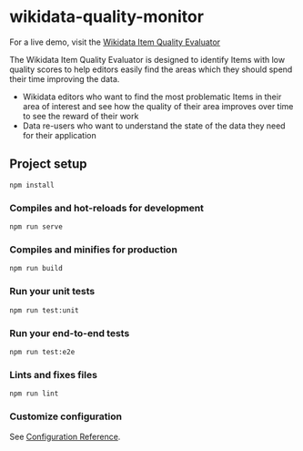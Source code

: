 # wikidata-quality-monitor

For a live demo, visit the [Wikidata Item Quality Evaluator](https://wikidata-quality-monitor.netlify.app/)

The Wikidata Item Quality Evaluator is designed to identify Items with low quality scores to help editors easily find the areas which they should spend their time improving the data.

- Wikidata editors who want to find the most problematic Items in their area of interest and see how the quality of their area improves over time to see the reward of their work
- Data re-users who want to understand the state of the data they need for their application

## Project setup
```
npm install
```

### Compiles and hot-reloads for development
```
npm run serve
```

### Compiles and minifies for production
```
npm run build
```

### Run your unit tests
```
npm run test:unit
```

### Run your end-to-end tests
```
npm run test:e2e
```

### Lints and fixes files
```
npm run lint
```

### Customize configuration
See [Configuration Reference](https://cli.vuejs.org/config/).
